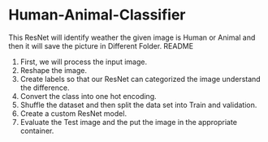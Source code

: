 # Human-Animal-Classifier
This ResNet will identify weather the given image is Human or Animal and then it will save the picture in Different Folder.
README
1.	First, we will process the input image.
2.	Reshape the image.
3.	Create labels so that our ResNet can categorized the image understand the difference.
4.	Convert the class into one hot encoding.
5.	Shuffle the dataset and then split the data set into Train and validation.
6.	Create a custom ResNet model.
7.	Evaluate the Test image and the put the image in the appropriate container.

